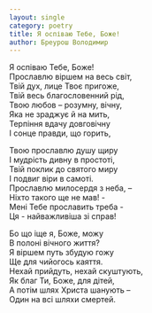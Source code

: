 ```yaml
---
layout: single
category: poetry
title: Я оспіваю Тебе, Боже!
author: Бреурош Володимир
---
```


Я оспіваю Тебе, Боже!  
Прославлю віршем на весь світ,  
Твій дух, лице Твоє пригоже,  
Твій весь благословенний рід,  
Твою любов – розумну, вічну,  
Яка не зраджує й на мить,  
Терпіння вдачу довговічну  
І сонце правди, що горить,  
  
Твою прославлю душу щиру  
І мудрість дивну в простоті,  
Твій поклик до святого миру  
І подвиг віри в самоті.  
Прославлю милосердя з неба, –  
Ніхто такого ще не мав! -  
Мені Тебе прославить треба -  
Ця - найважливіша зі справ!  
  
Бо що іще я, Боже, можу  
В полоні вічного життя?  
Я віршем путь збудую гожу  
Ще для чийогось каяття.  
Нехай прийдуть, нехай скуштують,  
Як благ Ти, Боже, для дітей,  
А потім шлях Христа шанують –  
Один на всі шляхи смертей.  
